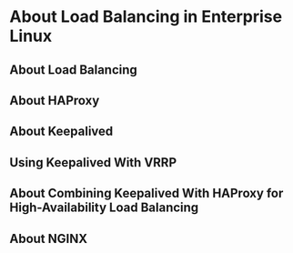 <!--
SPDX-FileCopyrightText: 2023,2024 Oracle and/or its affiliates.
SPDX-License-Identifier: CC-BY-SA-4.0
-->
# About Load Balancing in Enterprise Linux

## About Load Balancing

## About HAProxy

## About Keepalived

## Using Keepalived With VRRP

## About Combining Keepalived With HAProxy for High-Availability Load Balancing

## About NGINX

